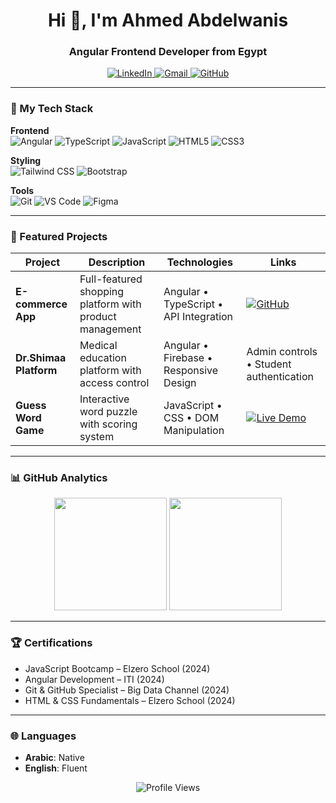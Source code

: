 <h1 align="center">Hi 👋, I'm Ahmed Abdelwanis</h1>
<h3 align="center">Angular Frontend Developer from Egypt</h3>

<p align="center">
  <a href="https://linkedin.com/in/ahmed-weso" target="_blank">
    <img src="https://img.shields.io/badge/LinkedIn-0077B5?style=for-the-badge&logo=linkedin&logoColor=white" alt="LinkedIn"/>
  </a>
  <a href="mailto:ahmedabdalawanes842@gmail.com">
    <img src="https://img.shields.io/badge/Gmail-D14836?style=for-the-badge&logo=gmail&logoColor=white" alt="Gmail"/>
  </a>
  <a href="https://github.com/Ahmed-AbdElwanes">
    <img src="https://img.shields.io/badge/GitHub-100000?style=for-the-badge&logo=github&logoColor=white" alt="GitHub"/>
  </a>
</p>

---

### 🔨 My Tech Stack
**Frontend**  
![Angular](https://img.shields.io/badge/Angular-DD0031?style=for-the-badge&logo=angular&logoColor=white)
![TypeScript](https://img.shields.io/badge/TypeScript-007ACC?style=for-the-badge&logo=typescript&logoColor=white)
![JavaScript](https://img.shields.io/badge/JavaScript-F7DF1E?style=for-the-badge&logo=javascript&logoColor=black)
![HTML5](https://img.shields.io/badge/HTML5-E34F26?style=for-the-badge&logo=html5&logoColor=white)
![CSS3](https://img.shields.io/badge/CSS3-1572B6?style=for-the-badge&logo=css3&logoColor=white)

**Styling**  
![Tailwind CSS](https://img.shields.io/badge/Tailwind_CSS-38B2AC?style=for-the-badge&logo=tailwind-css&logoColor=white)
![Bootstrap](https://img.shields.io/badge/Bootstrap-563D7C?style=for-the-badge&logo=bootstrap&logoColor=white)

**Tools**  
![Git](https://img.shields.io/badge/Git-F05032?style=for-the-badge&logo=git&logoColor=white)
![VS Code](https://img.shields.io/badge/VS_Code-0078D4?style=for-the-badge&logo=visual%20studio%20code&logoColor=white)
![Figma](https://img.shields.io/badge/Figma-F24E1E?style=for-the-badge&logo=figma&logoColor=white)

---

### 🚀 Featured Projects

| Project | Description | Technologies | Links |
|---------|-------------|--------------|-------|
| **E-commerce App** | Full-featured shopping platform with product management | Angular • TypeScript • API Integration | [![GitHub](https://img.shields.io/badge/-Source_Code-181717?style=flat&logo=github)](https://github.com/Ahmed-AbdElwanes/E-commerce-app) |
| **Dr.Shimaa Platform** | Medical education platform with access control | Angular • Firebase • Responsive Design | Admin controls • Student authentication |
| **Guess Word Game** | Interactive word puzzle with scoring system | JavaScript • CSS • DOM Manipulation | [![Live Demo](https://img.shields.io/badge/-Play_Game-4CAF50?style=flat)](https://ahmed-abdelwanes.github.io/Guess-Game/) |

---

### 📊 GitHub Analytics
<p align="center">
  <img height="180em" src="https://github-readme-stats.vercel.app/api?username=Ahmed-AbdElwanes&show_icons=true&theme=radical&hide_border=true" />
  <img height="180em" src="https://github-readme-stats.vercel.app/api/top-langs/?username=Ahmed-AbdElwanes&layout=compact&theme=radical&hide_border=true" />
</p>

---

### 🏆 Certifications
- JavaScript Bootcamp – Elzero School (2024)
- Angular Development – ITI (2024)
- Git & GitHub Specialist – Big Data Channel (2024)
- HTML & CSS Fundamentals – Elzero School (2024)

---

### 🌐 Languages
- **Arabic**: Native
- **English**: Fluent

<p align="center">
  <img src="https://komarev.com/ghpvc/?username=Ahmed-AbdElwanes&label=Profile%20Views&color=blueviolet&style=flat" alt="Profile Views" />
</p>
